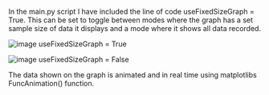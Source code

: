 In the main.py script I have included the line of code useFixedSizeGraph = True. This can be set to toggle between modes where the graph has a set sample size of data it displays and a mode where it shows all data recorded.

![image](https://github.com/user-attachments/assets/667963a8-08f3-4261-ab12-920cf735a624)
useFixedSizeGraph = True

![image](https://github.com/user-attachments/assets/898a3769-2ec2-4fa9-b4ed-d02bff6b4a8e)
useFixedSizeGraph = False

The data shown on the graph is animated and in real time using matplotlibs FuncAnimation() function.
